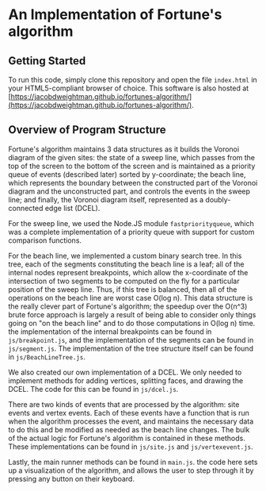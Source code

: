 # An Implementation of Fortune's algorithm

## Getting Started

To run this code, simply clone this repository and open the file `index.html`
in your HTML5-compliant browser of choice. This software is also hosted at
[https://jacobdweightman.github.io/fortunes-algorithm/](https://jacobdweightman.github.io/fortunes-algorithm/).

## Overview of Program Structure

Fortune's algorithm maintains 3 data structures as it builds the Voronoi diagram
of the given sites: the state of a sweep line, which passes from the top of the
screen to the bottom of the screen and is maintained as a priority queue of
events (described later) sorted by y-coordinate; the beach line, which
represents the boundary between the constructed part of the Voronoi diagram and
the unconstructed part, and controls the events in the sweep line; and finally,
the Voronoi diagram itself, represented as a doubly-connected edge list (DCEL).

For the sweep line, we used the Node.JS module `fastpriorityqueue`, which was a
complete implementation of a priority queue with support for custom comparison
functions.

For the beach line, we implemented a custom binary search tree. In this tree,
each of the segments constituting the beach line is a leaf; all of the internal
nodes represent breakpoints, which allow the x-coordinate of the intersection of
two segments to be computed on the fly for a particular position of the sweep
line. Thus, if this tree is balanced, then all of the operations on the beach
line are worst case O(log n). This data structure is the really clever part of
Fortune's algorithm; the speedup over the O(n^3) brute force approach is largely
a result of being able to consider only things going on "on the beach line" and
to do those computations in O(log n) time. the implementation of the internal
breakpoints can be found in `js/breakpoint.js`, and the implementation of the
segments can be found in `js/segment.js`. The implementation of the tree structure
itself can be found in `js/BeachLineTree.js`.

We also created our own implementation of a DCEL. We only needed to implement
methods for adding vertices, splitting faces, and drawing the DCEL. The code
for this can be found in `js/dcel.js`.

There are two kinds of events that are processed by the algorithm: site events
and vertex events. Each of these events have a function that is run when the
algorithm processes the event, and maintains the necessary data to do this and
be modified as needed as the beach line changes. The bulk of the actual logic
for Fortune's algorithm is contained in these methods. These implementations can
be found in `js/site.js` and `js/vertexevent.js`.

Lastly, the main runner methods can be found in `main.js`. the code here sets
up a visualization of the algorithm, and allows the user to step through it by
pressing any button on their keyboard.
